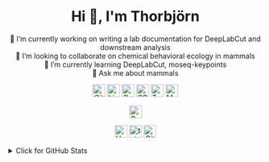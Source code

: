 
<h1 align="center">Hi 👋, I'm Thorbjörn</h1> 

<p align="center">🔭 I’m currently working on writing a lab documentation for DeepLabCut and downstream analysis<br>👯 I’m looking to collaborate on chemical behavioral ecology in mammals<br>🌱 I’m currently learning DeepLabCut, moseq-keypoints<br>💬 Ask me about mammals<br>
</p>


<p align="center">
    <a href="https://github.com/tsievert" rel="me" target="_blank"><img alt="GitHub" src="https://img.shields.io/badge/-@tsievert-181717?style=flat-square&logo=GitHub&logoColor=white" height="25"></a>
    <a href="https://www.linkedin.com/in/thorbjörn-sievert-474b4081" rel="me" target="_blank"><img alt="LinkedIn" src="https://img.shields.io/badge/-LinkedIn-0077B5?style=flat-square&logo=Linkedin&logoColor=white" height="25"></a>
    <a href="https://www.researchgate.net/profile/Thorbjoern-Sievert" rel="me" target="_blank"><img alt="ResearchGate" src="https://img.shields.io/badge/-ResearchGate-00CCBB?style=flat-square&logo=ResearchGate&logoColor=white" height="25"></a>
    <a href="https://orcid.org/0000-0002-4242-3779" rel="me" target="_blank"><img alt="ORCID" src="https://img.shields.io/badge/-ORCID-A6CE39?style=flat-square&logo=ORCID&logoColor=white" height="25"></a>
    <a href="https://twitter.com/VolePhD" rel="me" target="_blank"><img alt="Twitter" src="https://img.shields.io/badge/-@VolePhD-1DA1F2?style=flat-square&logo=Twitter&logoColor=white" height="25"></a>
    <a href="https://fediscience.org/@volephd" rel="me" target="_blank"><img alt="Mastodon" src="https://img.shields.io/badge/-@volephd-6364ff?style=flat-square&logo=Mastodon&logoColor=white" height="25"></a>    
</p>

<p align="center">
   <a href="https://tsievert.com" rel="me" target="_blank"><img alt="Personal Website tsievert.com" src="https://img.shields.io/badge/Personal_Website-tsievert.com-blue?style=flat-square" height="25">
</p>

<p align="center">
    <a href="https://github.com/tsievert?tab=followers" rel="me" target="_blank"><img alt="Updates" src="https://img.shields.io/badge/--000000?style=flat-square&logo=RSS&logoColor=white" height="25"></a>
    <a href="https://github.com/tsievert" rel="me" target="_blank"><img alt="tsievert" src="https://badges.pufler.dev/visits/tsievert/tsievert?logo=GitHub&label=visits&color=success&logoColor=white&style=flat-square" height="25"/></a>
    <a href="https://github.com/tsievert/tsievert" rel="me" target="_blank"><img alt="GitHub hits" src="https://img.shields.io/github/last-commit/tsievert/tsievert?label=profile%20updated&style=flat-square" height="25"></a>
</p>

<details>
<summary>Click for GitHub Stats</summary>
  
# 📊 GitHub Stats:
![](https://github-readme-stats.vercel.app/api?username=tsievert&theme=default&hide_border=false&include_all_commits=true&count_private=true)<br/>
![](https://github-readme-streak-stats.herokuapp.com/?user=tsievert&theme=default&hide_border=false)<br/>
![](https://github-readme-stats.vercel.app/api/top-langs/?username=tsievert&theme=default&hide_border=false&include_all_commits=true&count_private=true&layout=compact)

## 🏆 GitHub Trophies
![](https://github-profile-trophy.vercel.app/?username=tsievert&theme=radical&no-frame=false&no-bg=true&margin-w=4)

### 🔝 Top Contributed Repo
![](https://github-contributor-stats.vercel.app/api?username=tsievert&limit=5&theme=dark&combine_all_yearly_contributions=true)
</details>
